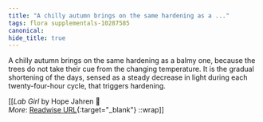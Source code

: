 ```yaml
---
title: "A chilly autumn brings on the same hardening as a ..."
tags: flora supplementals-10287585
canonical: 
hide_title: true
---
```


A chilly autumn brings on the same hardening as a balmy one, because the trees do not take their cue from the changing temperature. It is the gradual shortening of the days, sensed as a steady decrease in light during each twenty-four-hour cycle, that triggers hardening.


[[<cite>_Lab Girl_</cite> by Hope Jahren 📕<br>
_More_: [Readwise URL](https://readwise.io/open/396905803){:target="_blank"}
::wrap]]